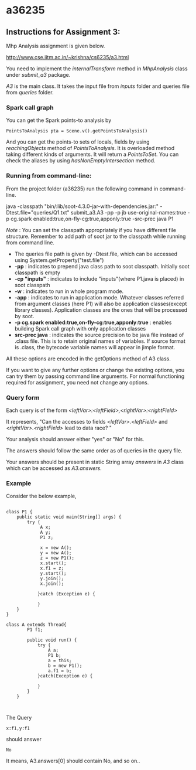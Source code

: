 # a36235

## Instructions for Assignment 3:

Mhp Analysis assignment is given below.

http://www.cse.iitm.ac.in/~krishna/cs6235/a3.html

You need to implement the *internalTransform* method in *MhpAnalysis* class under *submit_a3* package.

 *A3* is the main class. It takes the input file from *inputs* folder and queries file from *queries* folder.
 
 ### Spark call graph
 You can get the Spark points-to analysis by 
 ````
 PointsToAnalysis pta = Scene.v().getPointsToAnalysis()
 ````
 And you can get the points-to sets of locals, fields by using *reachingObjects* method of *PointsToAnalysis*. It is overloaded method taking different kinds of arguments. It will return a *PointsToSet*. You can check the aliases by using *hasNonEmptyIntersection* method. 
 

 
 ### Running from command-line:
 
 From the project folder (a36235) run the following command in command-line.
 
 java -classpath "bin/:lib/soot-4.3.0-jar-with-dependencies.jar:" -Dtest.file="queries/Q1.txt" submit_a3.A3 -pp -p jb use-original-names:true 
          -p  cg.spark enabled:true,on-fly-cg:true,apponly:true -src-prec java P1
 
 *Note* : You can set the classpath appropriately if you have different file structure. Remember to add path of soot jar to the classpath while running from command line.
 
- The queries file path is given by -Dtest.file, which can be accessed using System.getProperty("test.file")
- **-pp** : indicates to prepend java class path to soot classpath. Initially soot classpath is empty
- **-cp "inputs"** : indicates to include "inputs"(where P1.java is placed) in soot classpath 
- **-w** : indicates to run in whole program mode.
- **-app** : indicates to run in application mode. Whatever classes referred from argument classes (here P1) will also be application classes(except library classes). Application classes are the ones that will be processed by soot.
- **-p cg.spark enabled:true,on-fly-cg:true,apponly:true** : enables building Spark call graph with only application classes
- **src-prec java** : indicates the source precision to be java file instead of .class file. This is to retain original names of variables. If source format is .class, the bytecode variable names will appear in jimple format.

All these options are encoded in the getOptions method of A3 class.

If you want to give any further options or change the existing options, you can try them by passing command line arguments. For normal functioning required for assignment, you need not change any options. 
 
 
      
### Query form      

Each query is of the form
*&lt;leftVar&gt;:&lt;leftField&gt;,&lt;rightVar&gt;:&lt;rightField&gt;*
      
It represents, "Can the accesses to fields *&lt;leftVar&gt;.&lt;leftField&gt;* and *&lt;rightVar&gt;.&lt;rightField&gt;* lead to data race? "
      
Your analysis should answer either "yes" or "No" for this.

The answers should follow the same order as of queries in the query file.
      
Your answers should be present in static String array *answers* in *A3* class which can be accessed as *A3.answers*.

### Example

Consider the below example,
      
```

class P1 {
	public static void main(String[] args) {
		try {
			 A x;
			 A y;
			 P1 z;
			 
			 x = new A();
			 y = new A(); 
			 z = new P1(); 
			 x.start();
			 x.f1 = z;
			 y.start();
			 y.join();
			 x.join();
		
			}catch (Exception e) {
					
			} 
	}
}
	 
class A extends Thread{
		P1 f1;
		
		public void run() {
			try {
				A a;
				P1 b;
				a = this;
				b = new P1();
				a.f1 = b;
			}catch(Exception e) {
				
			}
		}
	}

	

```
      
The Query
      
```
x:f1,y:f1
```

should answer
```      
No
```
It means, A3.answers[0] should contain No, and so on..

